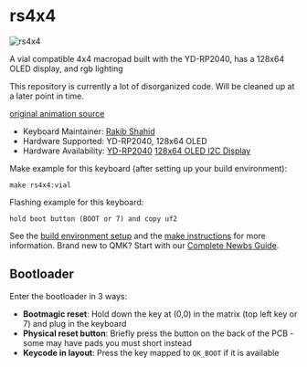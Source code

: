 # rs4x4

![rs4x4](https://github.com/rakib-shahid/rs4x4/blob/main/miscellaneousCode/imageManipulation/pic.jpg?raw=true)

A vial compatible 4x4 macropad built with the YD-RP2040, has a 128x64 OLED display, and rgb lighting

This repository is currently a lot of disorganized code. Will be cleaned up at a later point in time.

[original animation source](https://gifer.com/en/1F4J)

* Keyboard Maintainer: [Rakib Shahid](https://github.com/rakib-shahid)
* Hardware Supported: YD-RP2040, 128x64 OLED
* Hardware Availability: [YD-RP2040](https://www.aliexpress.us/item/3256805444428998.html?spm=a2g0o.order_list.order_list_main.56.5a401802sRQUS8&gatewayAdapt=glo2usa) [128x64 OLED I2C Display](https://www.aliexpress.us/item/2251832710656633.html?spm=a2g0o.order_list.order_list_main.106.5a401802sRQUS8&gatewayAdapt=glo2usa)

Make example for this keyboard (after setting up your build environment):

    make rs4x4:vial

Flashing example for this keyboard:

    hold boot button (BOOT or 7) and copy uf2

See the [build environment setup](https://docs.qmk.fm/#/getting_started_build_tools) and the [make instructions](https://docs.qmk.fm/#/getting_started_make_guide) for more information. Brand new to QMK? Start with our [Complete Newbs Guide](https://docs.qmk.fm/#/newbs).

## Bootloader

Enter the bootloader in 3 ways:

* **Bootmagic reset**: Hold down the key at (0,0) in the matrix (top left key or 7) and plug in the keyboard
* **Physical reset button**: Briefly press the button on the back of the PCB - some may have pads you must short instead
* **Keycode in layout**: Press the key mapped to `QK_BOOT` if it is available
